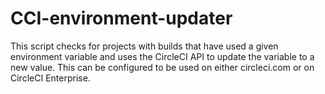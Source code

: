 # CCI-environment-updater
This script checks for projects with builds that have used a given environment variable and uses the CircleCI API to update the variable to a new value. This can be configured to be used on either circleci.com or on CircleCI Enterprise.
